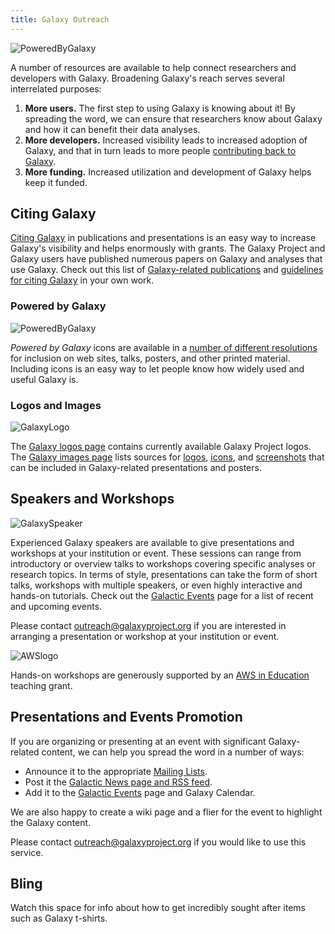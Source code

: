 ```yaml
---
title: Galaxy Outreach
---
```

![PoweredByGalaxy](/src/outreach/powered-by-galaxy/PoweredByGalaxy200.png)

A number of resources are available to help connect researchers and developers with Galaxy. Broadening Galaxy's reach serves several interrelated purposes:

1. **More users.** The first step to using Galaxy is knowing about it! By spreading the word, we can ensure that researchers know about Galaxy and how it can benefit their data analyses.
2. **More developers.** Increased visibility leads to increased adoption of Galaxy, and that in turn leads to more people [contributing back to Galaxy](/get-involved/).
3. **More funding.** Increased utilization and development of Galaxy helps keep it funded.

## Citing Galaxy

[Citing Galaxy](/citing-galaxy/) in publications and presentations is an easy way to increase Galaxy's visibility and helps enormously with grants. The Galaxy Project and Galaxy users have published numerous papers on Galaxy and analyses that use Galaxy. Check out this list of [Galaxy-related publications](/src/citing-galaxy/#galaxy-project-publications-by-year) and [guidelines for citing Galaxy](/src/citing-galaxy/#citing-specific-galaxy-components-features) in your own work.

### Powered by Galaxy

![PoweredByGalaxy](/src/outreach/powered-by-galaxy/PoweredByGalaxy120.png)

*Powered by Galaxy* icons are available in a [number of different resolutions](/outreach/powered-by-galaxy/) for inclusion on web sites, talks, posters, and other printed material. Including icons is an easy way to let people know how widely used and useful Galaxy is.

### Logos and Images

![GalaxyLogo](/src/images/galaxy-logos/galaxy_logo_25percent.png)

The [Galaxy logos page](/images/galaxy-logos/) contains currently available Galaxy Project logos. The [Galaxy images page](/images/) lists sources for [logos](/images/logos/), [icons](/images/icons/), and [screenshots](/images/screenshots/) that can be included in Galaxy-related presentations and posters.

## Speakers and Workshops

![GalaxySpeaker](/src/outreach/GalaxySpeaker.jpg)

Experienced Galaxy speakers are available to give presentations and workshops at your institution or event. These sessions can range from introductory or overview talks to workshops covering specific analyses or research topics. In terms of style, presentations can take the form of short talks, workshops with multiple speakers, or even highly interactive and hands-on tutorials. Check out the [Galactic Events](/events/) page for a list of recent and upcoming events.

Please contact outreach@galaxyproject.org if you are interested in arranging a presentation or workshop at your institution or event. 

![AWSlogo](/src/images/logos/AWSLogo.png)

Hands-on workshops are generously supported by an [AWS in Education](http://aws.amazon.com/education) teaching grant.

## Presentations and Events Promotion

If you are organizing or presenting at an event with significant Galaxy-related content, we can help you spread the word in a number of ways:

* Announce it to the appropriate [Mailing Lists](/mailing-lists/).
* Post it the [Galactic News page and RSS feed](/news/).
* Add it to the [Galactic Events](/events/) page and Galaxy Calendar.

We are also happy to create a wiki page and a flier for the event to highlight the Galaxy content.

Please contact outreach@galaxyproject.org if you would like to use this service. 

## Bling

Watch this space for info about how to get incredibly sought after items such as Galaxy t-shirts.
